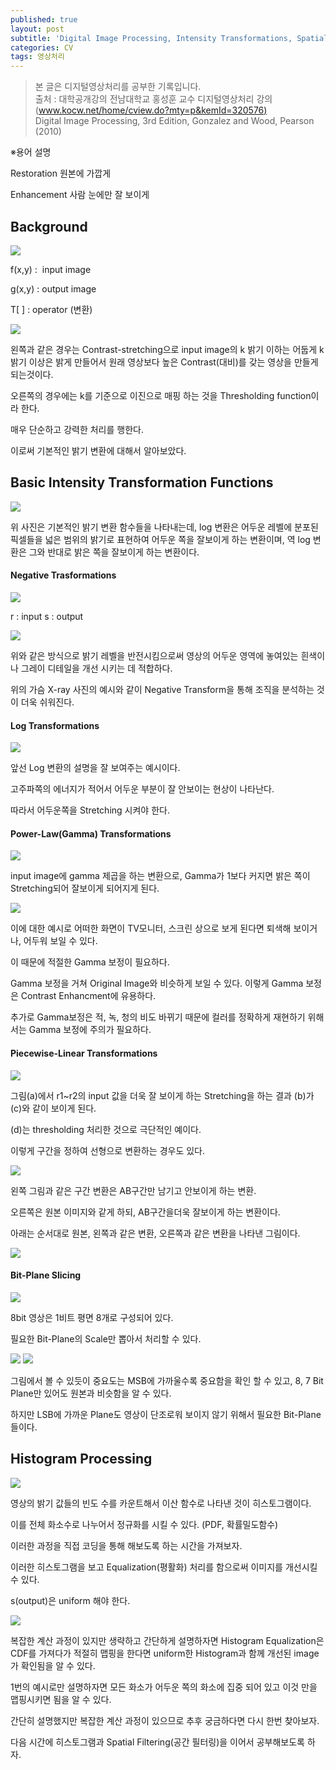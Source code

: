 ```yaml
---
published: true
layout: post
subtitle: 'Digital Image Processing, Intensity Transformations, Spatial Filtering'
categories: CV
tags: 영상처리
---
```

> 본 글은 디지털영상처리를 공부한 기록입니다.  
> 출처 : 대학공개강의 전남대학교 홍성훈 교수 디지털영상처리 강의 ([www.kocw.net/home/cview.do?mty=p&kemId=320576)](http://www.kocw.net/home/cview.do?mty=p&kemId=320576)  
> Digital Image Processing, 3rd Edition, Gonzalez and Wood, Pearson (2010)  


※용어 설명

Restoration 원본에 가깝게

Enhancement 사람 눈에만 잘 보이게

## Background

<img src="https://img1.daumcdn.net/thumb/R1280x0/?scode=mtistory2&fname=https%3A%2F%2Fblog.kakaocdn.net%2Fdn%2FlOM9t%2Fbtq16RUkl1x%2Fk1cw4mc8ILG7QLishyL6t0%2Fimg.png"/>

f(x,y) :  input image

g(x,y) : output image

T[ ] : operator (변환)

<img src="https://img1.daumcdn.net/thumb/R1280x0/?scode=mtistory2&fname=https%3A%2F%2Fblog.kakaocdn.net%2Fdn%2Fozw8Q%2Fbtq1ZEW0mww%2FfZKiRtSuI9lALx6NxxG6NK%2Fimg.png"/>

왼쪽과 같은 경우는 Contrast-stretching으로 input image의 k 밝기 이하는 어둡게 k 밝기 이상은 밝게 만들어서 원래 영상보다 높은 Contrast(대비)를 갖는 영상을 만들게 되는것이다.

오른쪽의 경우에는 k를 기준으로 이진으로 매핑 하는 것을 Thresholding function이라 한다.

매우 단순하고 강력한 처리를 행한다.

이로써 기본적인 밝기 변환에 대해서 알아보았다.

## Basic Intensity Transformation Functions

<img src="https://img1.daumcdn.net/thumb/R1280x0/?scode=mtistory2&fname=https%3A%2F%2Fblog.kakaocdn.net%2Fdn%2Fz5XPe%2Fbtq16r2Fvnn%2F3CZSmfXEDXTFT4loKpg3H1%2Fimg.png"/>

위 사진은 기본적인 밝기 변환 함수들을 나타내는데, log 변환은 어두운 레벨에 분포된 픽셀들을 넓은 범위의 밝기로 표현하여 어두운 쪽을 잘보이게 하는 변환이며, 역 log 변환은 그와 반대로 밝은 쪽을 잘보이게 하는 변환이다.

#### Negative Trasformations

<img src="https://img1.daumcdn.net/thumb/R1280x0/?scode=mtistory2&fname=https%3A%2F%2Fblog.kakaocdn.net%2Fdn%2FbHkXsD%2Fbtq14Y0WyDQ%2FH5Jmkd9NjXR9EgLoPcwhKk%2Fimg.png"/>

r : input
s : output

<img src="https://img1.daumcdn.net/thumb/R1280x0/?scode=mtistory2&fname=https%3A%2F%2Fblog.kakaocdn.net%2Fdn%2FbJEttR%2Fbtq16zsLC9B%2FMI0KXr0Cp9AjrbtqdaMwX1%2Fimg.png"/>

위와 같은 방식으로 밝기 레벨을 반전시킴으로써 영상의 어두운 영역에 놓여있는 흰색이나 그레이 디테일을 개선 시키는 데 적합하다.

위의 가슴 X-ray 사진의 예시와 같이 Negative Transform을 통해 조직을 분석하는 것이 더욱 쉬워진다.

#### Log Transformations

<img src="https://img1.daumcdn.net/thumb/R1280x0/?scode=mtistory2&fname=https%3A%2F%2Fblog.kakaocdn.net%2Fdn%2FbHEoD8%2Fbtq1XTtl1TP%2FGv4meIf27HKJyA3pUWnSr0%2Fimg.png"/>

앞선 Log 변환의 설명을 잘 보여주는 예시이다.

고주파쪽의 에너지가 적어서 어두운 부분이 잘 안보이는 현상이 나타난다.

따라서 어두운쪽을 Stretching 시켜야 한다.

#### Power-Law(Gamma) Transformations

<img src="https://img1.daumcdn.net/thumb/R1280x0/?scode=mtistory2&fname=https%3A%2F%2Fblog.kakaocdn.net%2Fdn%2FcIJ0yF%2Fbtq1ZFBCkS3%2F3XpFmArYUbHq2oiM7CQ3t1%2Fimg.png"/>

input image에 gamma 제곱을 하는 변환으로, Gamma가 1보다 커지면 밝은 쪽이 Stretching되어 잘보이게 되어지게 된다.

<img src="https://img1.daumcdn.net/thumb/R1280x0/?scode=mtistory2&fname=https%3A%2F%2Fblog.kakaocdn.net%2Fdn%2FbHN1Te%2Fbtq12l98b0Q%2FjDl2lSYDOS93ihkzsGRNP0%2Fimg.png"/>

이에 대한 예시로 어떠한 화면이 TV모니터, 스크린 상으로 보게 된다면 퇴색해 보이거나, 어두워 보일 수 있다.

이 때문에 적절한 Gamma 보정이 필요하다.

Gamma 보정을 거쳐 Original Image와 비슷하게 보일 수 있다. 이렇게 Gamma 보정은 Contrast Enhancment에 유용하다.

추가로 Gamma보정은 적, 녹, 청의 비도 바뀌기 때문에 컬러를 정확하게 재현하기 위해서는 Gamma 보정에 주의가 필요하다.

#### Piecewise-Linear Transformations

<img src="https://img1.daumcdn.net/thumb/R1280x0/?scode=mtistory2&fname=https%3A%2F%2Fblog.kakaocdn.net%2Fdn%2FdgGFz8%2Fbtq16Aee0Qc%2F4h5rov5nOpbx3QQE1iisFk%2Fimg.png"/>

그림(a)에서 r1~r2의 input 값을 더욱 잘 보이게 하는 Stretching을 하는 결과 (b)가 (c)와 같이 보이게 된다.

(d)는 thresholding 처리한 것으로 극단적인 예이다.

이렇게 구간을 정하여 선형으로 변환하는 경우도 있다.

<img src="https://img1.daumcdn.net/thumb/R1280x0/?scode=mtistory2&fname=https%3A%2F%2Fblog.kakaocdn.net%2Fdn%2FDduDk%2Fbtq11M08xUw%2FGSmnYATnSgXn6H3wKdJWeK%2Fimg.png"/>

왼쪽 그림과 같은 구간 변환은 AB구간만 남기고 안보이게 하는 변환.

오른쪽은 원본 이미지와 같게 하되, AB구간을더욱 잘보이게 하는 변환이다.

아래는 순서대로 원본, 왼쪽과 같은 변환, 오른쪽과 같은 변환을 나타낸 그림이다.

<img src="https://img1.daumcdn.net/thumb/R1280x0/?scode=mtistory2&fname=https%3A%2F%2Fblog.kakaocdn.net%2Fdn%2FbN0VDH%2Fbtq16yOgohY%2Fe352vu45ogkpkWqZq2lppK%2Fimg.png"/>

#### Bit-Plane Slicing

<img src="https://img1.daumcdn.net/thumb/R1280x0/?scode=mtistory2&fname=https%3A%2F%2Fblog.kakaocdn.net%2Fdn%2FtNv4Z%2Fbtq12651uol%2FNNKDpv0UjWLko5X68ViII0%2Fimg.png"/>

8bit 영상은 1비트 평면 8개로 구성되어 있다.

필요한 Bit-Plane의 Scale만 뽑아서 처리할 수 있다.

<img src="https://img1.daumcdn.net/thumb/R1280x0/?scode=mtistory2&fname=https%3A%2F%2Fblog.kakaocdn.net%2Fdn%2FvXPrz%2Fbtq11yPuNtX%2F8v6muymEKRiWj8clQook01%2Fimg.png"/>
<img src="https://img1.daumcdn.net/thumb/R1280x0/?scode=mtistory2&fname=https%3A%2F%2Fblog.kakaocdn.net%2Fdn%2F3Gcju%2Fbtq11AfvsST%2FyAcjJEl5chMapWxy0QXEOk%2Fimg.png"/>

그림에서 볼 수 있듯이 중요도는 MSB에 가까울수록 중요함을 확인 할 수 있고, 8, 7 Bit Plane만 있어도 원본과 비슷함을 알 수 있다.

하지만 LSB에 가까운 Plane도 영상이 단조로워 보이지 않기 위해서 필요한 Bit-Plane들이다.

## Histogram Processing

<img src="https://img1.daumcdn.net/thumb/R1280x0/?scode=mtistory2&fname=https%3A%2F%2Fblog.kakaocdn.net%2Fdn%2FbxLhP5%2Fbtq16QnG9pH%2FpUPKZlwjWI4SKh0vODPDDK%2Fimg.png"/>

영상의 밝기 값들의 빈도 수를 카운트해서 이산 함수로 나타낸 것이 히스토그램이다.

이를 전체 화소수로 나누어서 정규화를 시킬 수 있다. (PDF, 확률밀도함수)

이러한 과정을 직접 코딩을 통해 해보도록 하는 시간을 가져보자.

이러한 히스토그램을 보고 Equalization(평활화) 처리를 함으로써 이미지를 개선시킬 수 있다.

s(output)은 uniform 해야 한다.

<img src="https://img1.daumcdn.net/thumb/R1280x0/?scode=mtistory2&fname=https%3A%2F%2Fblog.kakaocdn.net%2Fdn%2FXfIme%2Fbtq1ZGAAnkQ%2FhZr4ri1vQjixVLXuLKKzPK%2Fimg.png"/>

복잡한 계산 과정이 있지만 생략하고 간단하게 설명하자면 Histogram Equalization은 CDF를 가져다가 적절히 맵핑을 한다면 uniform한 Histogram과 함께 개선된 image가 확인됨을 알 수 있다.

1번의 예시로만 설명하자면 모든 화소가 어두운 쪽의 화소에 집중 되어 있고 이것 만을 맵핑시키면 됨을 알 수 있다.

간단히 설명했지만 복잡한 계산 과정이 있으므로 추후 궁금하다면 다시 한번 찾아보자.

다음 시간에 히스토그램과 Spatial Filtering(공간 필터링)을 이어서 공부해보도록 하자.
